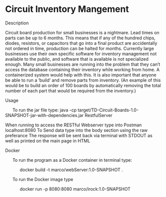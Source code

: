 # Circuit Inventory Mangement

Description

Circuit board production for small businesses is a nightmare. Lead times on parts can be
up to 6 months. This means that if any of the hundred chips, diodes, resistors, or capacitors that
go into a final product are accidentally not ordered in time, production can be halted for months.
Currently large businesses use their own specific software for inventory management not
available to the public, and software that is available is not specialized enough.
Many small businesses are running into the problem that they can’t access the database
containing their inventory while working from home. A containerized system would help with this.
It is also important that anyone be able to run a ‘build’ and remove parts from inventory. (An
example of this would be to build an order of 100 boards by automatically removing the total
number of each part that would be required from the inventory.)

Usage

&nbsp;&nbsp;&nbsp;&nbsp;&nbsp;&nbsp;To run the jar file type:
java -cp target/TD-Circuit-Boards-1.0-SNAPSHOT-jar-with-dependencies.jar RestfulServer

When running to access the RESTful Webserver type into Postman localhost:8080
To Send data type into the body section using the raw preferance
The response will be sent back via terminal with STDOUT as well as printed on the main page in HTML

Docker

&nbsp;&nbsp;&nbsp;&nbsp;&nbsp;&nbsp;To run the program as a Docker container in terminal type:
 
 &nbsp;&nbsp;&nbsp;&nbsp;&nbsp;&nbsp;&nbsp;&nbsp;&nbsp;&nbsp;&nbsp;&nbsp;docker build -t marco/webServer:1.0-SNAPSHOT .

&nbsp;&nbsp;&nbsp;&nbsp;&nbsp;&nbsp;To run the Docker image type

&nbsp;&nbsp;&nbsp;&nbsp;&nbsp;&nbsp;&nbsp;&nbsp;&nbsp;&nbsp;&nbsp;&nbsp;docker run -p 8080:8080 marco/irock:1.0-SNAPSHOT
